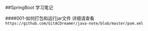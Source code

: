 ##SpringBoot 学习笔记

####001-如何打包和运行jar文件
详细请查看```https://github.com/GitACDreamer/java-note/blob/master/pom.xml```
